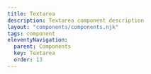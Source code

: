 ```yaml
---
title: Textarea
description: Textarea component description
layout: "components/components.njk"
tags: component
eleventyNavigation:
  parent: Components
  key: Textarea
  order: 13
---
```


